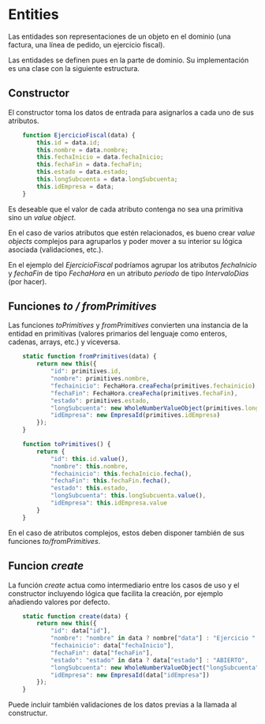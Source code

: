 # Entities

Las entidades son representaciones de un objeto en el dominio (una factura, una línea de pedido, un ejercicio fiscal).

Las entidades se definen pues en la parte de dominio. Su implementación es una clase con la siguiente estructura.

## Constructor
El constructor toma los datos de entrada para asignarlos a cada uno de sus atributos.
``` js
    function EjercicioFiscal(data) {
        this.id = data.id;
        this.nombre = data.nombre;
        this.fechaInicio = data.fechaInicio;
        this.fechaFin = data.fechaFin;
        this.estado = data.estado;
        this.longSubcuenta = data.longSubcuenta;
        this.idEmpresa = data;
    }
```
Es deseable que el valor de cada atributo contenga no sea una primitiva sino un _value object_.

En el caso de varios atributos que estén relacionados, es bueno crear _value objects_ complejos para agruparlos y poder mover a su interior su lógica asociada (validaciones, etc.).

En el ejemplo del _EjercicioFiscal_ podríamos agrupar los atributos _fechaInicio_ y _fechaFin_ de tipo _FechaHora_ en un atributo _periodo_ de tipo _IntervaloDias_ (por hacer).

## Funciones _to / fromPrimitives_
Las funciones _toPrimitives_ y _fromPrimitives_ convierten una instancia de la entidad en primitivas (valores primarios del lenguaje como enteros, cadenas, arrays, etc.) y viceversa.

```js
    static function fromPrimitives(data) {
        return new this({
            "id": primitives.id,
            "nombre": primitives.nombre,
            "fechainicio": FechaHora.creaFecha(primitives.fechainicio),
            "fechaFin": FechaHora.creaFecha(primitives.fechaFin),
            "estado": primitives.estado,
            "longSubcuenta": new WholeNumberValueObject(primitives.longSubcuenta);,
            "idEmpresa": new EmpresaId(primitives.idEmpresa)
        });
    }

    function toPrimitives() {
        return {
            "id": this.id.value(),
            "nombre": this.nombre,
            "fechainicio": this.fechaInicio.fecha(),
            "fechaFin": this.fechaFin.fecha(),
            "estado": this.estado,
            "longSubcuenta": this.longSubcuenta.value(),
            "idEmpresa": this.idEmpresa.value
        }
    }
```
En el caso de atributos complejos, estos deben disponer también de sus funciones _to/fromPrimitives_.

## Funcion _create_
La función _create_ actua como intermediario entre los casos de uso y el constructor incluyendo lógica que facilita la creación, por ejemplo añadiendo valores por defecto.
```js
    static function create(data) {
        return new this({
            "id": data["id"],
            "nombre": "nombre" in data ? nombre["data"] : "Ejercicio " + data["id"].value()
            "fechainicio": data["fechaInicio"],
            "fechaFin": data["fechaFin"],
            "estado": "estado" in data ? data["estado"] : "ABIERTO",
            "longSubcuenta": new WholeNumberValueObject("longSubcuenta" in data ? data["longSubcuenta"] : 10),
            "idEmpresa": new EmpresaId(data["idEmpresa"])
        });
    }
```
Puede incluir también validaciones de los datos previas a la llamada al constructur.
